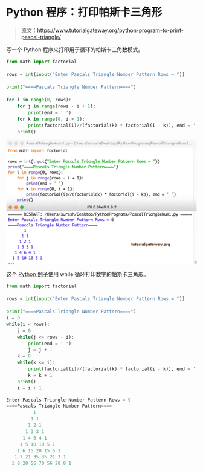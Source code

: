 # Python 程序：打印帕斯卡三角形

> 原文：<https://www.tutorialgateway.org/python-program-to-print-pascal-triangle/>

写一个 Python 程序来打印用于循环的帕斯卡三角数模式。

```py
from math import factorial

rows = int(input("Enter Pascals Triangle Number Pattern Rows = "))

print("====Pascals Triangle Number Pattern====")

for i in range(0, rows):
    for j in range(rows - i + 1):
        print(end = ' ')
    for k in range(0, i + 1):
        print(factorial(i)//(factorial(k) * factorial(i - k)), end = ' ')
    print()
```

![Python Program to Print Pascal Triangle](img/a486e925755d786cc8d925c2c1e3dcb2.png)

这个 [Python 例子](https://www.tutorialgateway.org/python-programming-examples/)使用 while 循环打印数字的帕斯卡三角形。

```py
from math import factorial

rows = int(input("Enter Pascals Triangle Number Pattern Rows = "))

print("====Pascals Triangle Number Pattern====")
i = 0
while(i < rows):
    j = 0
    while(j <= rows - i):
        print(end = ' ')
        j = j + 1
    k = 0
    while(k <= i):
        print(factorial(i)//(factorial(k) * factorial(i - k)), end = ' ')
        k = k + 1
    print()
    i = i + 1
```

```py
Enter Pascals Triangle Number Pattern Rows = 9
====Pascals Triangle Number Pattern====
          1 
         1 1 
        1 2 1 
       1 3 3 1 
      1 4 6 4 1 
     1 5 10 10 5 1 
    1 6 15 20 15 6 1 
   1 7 21 35 35 21 7 1 
  1 8 28 56 70 56 28 8 1 
```